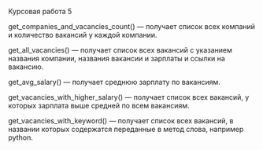 Курсовая работа 5

get_companies_and_vacancies_count() — получает список всех компаний и количество вакансий у каждой компании.

get_all_vacancies() — получает список всех вакансий с указанием названия компании, названия вакансии и зарплаты и ссылки на вакансию.

get_avg_salary() — получает среднюю зарплату по вакансиям.

get_vacancies_with_higher_salary() — получает список всех вакансий, у которых зарплата выше средней по всем вакансиям.

get_vacancies_with_keyword() — получает список всех вакансий, в названии которых содержатся переданные в метод слова, например python.